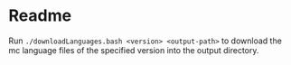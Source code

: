 # Readme

Run `./downloadLanguages.bash <version> <output-path>`
to download the mc language files of the specified version into the output directory.